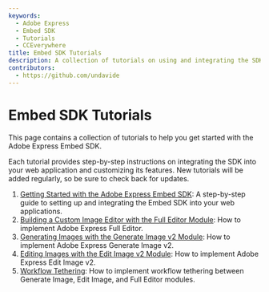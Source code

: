```yaml
---
keywords:
  - Adobe Express
  - Embed SDK
  - Tutorials
  - CCEverywhere
title: Embed SDK Tutorials
description: A collection of tutorials on using and integrating the SDK into your web application.
contributors:
  - https://github.com/undavide
---
```


# Embed SDK Tutorials

This page contains a collection of tutorials to help you get started with the Adobe Express Embed SDK.

Each tutorial provides step-by-step instructions on integrating the SDK into your web application and customizing its features. New tutorials will be added regularly, so be sure to check back for updates.

1. [Getting Started with the Adobe Express Embed SDK](./getting-started.md): A step-by-step guide to setting up and integrating the Embed SDK into your web applications.
2. [Building a Custom Image Editor with the Full Editor Module](./full-editor.md): How to implement Adobe Express Full Editor.
3. [Generating Images with the Generate Image v2 Module](./generate-image.md): How to implement Adobe Express Generate Image v2.
4. [Editing Images with the Edit Image v2 Module](./edit-image.md): How to implement Adobe Express Edit Image v2.
5. [Workflow Tethering](./workflow-tethering.md): How to implement workflow tethering between Generate Image, Edit Image, and Full Editor modules.
